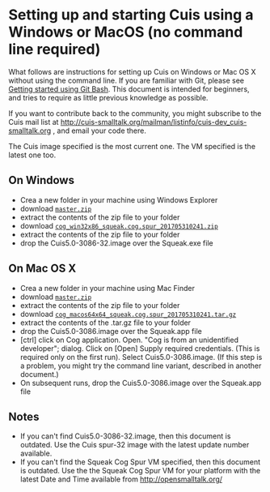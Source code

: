 # Setting up and starting Cuis using a Windows or MacOS (no command line required) #

What follows are instructions for setting up Cuis on Windows or Mac OS X without using the command line. If you are familiar with Git, please see [Getting started using Git Bash](GettingStarted.md). This document is intended for beginners, and tries to require as little previous knowledge as possible.

If you want to contribute back to the community, you might subscribe to the Cuis mail list at http://cuis-smalltalk.org/mailman/listinfo/cuis-dev_cuis-smalltalk.org , and email your code there.

The Cuis image specified is the most current one. The VM specified is the latest one too.

## On Windows ##
* Crea a new folder in your machine using Windows Explorer
* download [`master.zip`](https://github.com/Cuis-Smalltalk/Cuis-Smalltalk-Dev/archive/master.zip)
* extract the contents of the zip file to your folder
* download [`cog_win32x86_squeak.cog.spur_201705310241.zip`](https://bintray.com/opensmalltalk/vm/download_file?file_path=cog_win32x86_squeak.cog.spur_201705310241.zip)
* extract the contents of the zip file to your folder
* drop the Cuis5.0-3086-32.image over the Squeak.exe file

## On Mac OS X ##
* Crea a new folder in your machine using Mac Finder
* download [`master.zip`](https://github.com/Cuis-Smalltalk/Cuis-Smalltalk-Dev/archive/master.zip)
* extract the contents of the zip file to your folder
* download [`cog_macos64x64_squeak.cog.spur_201705310241.tar.gz`](https://bintray.com/opensmalltalk/vm/download_file?file_path=cog_macos64x64_squeak.cog.spur_201705310241.tar.gz)
* extract the contents of the .tar.gz file to your folder
* drop the Cuis5.0-3086.image over the Squeak.app file
* [ctrl] click on Cog application. Open. "Cog is from an unidentified developer"; dialog. Click on [Open] Supply required credentials. (This is required only on the first run). Select Cuis5.0-3086.image. (If this step is a problem, you might try the command line variant, described in another document.)
* On subsequent runs, drop the Cuis5.0-3086.image over the Squeak.app file

## Notes ##
* If you can't find Cuis5.0-3086-32.image, then this document is outdated. Use the Cuis spur-32 image with the latest update number available.
* If you can't find the Squeak Cog Spur VM specified, then this document is outdated. Use the the Squeak Cog Spur VM for your platform with the latest Date and Time available from http://opensmalltalk.org/